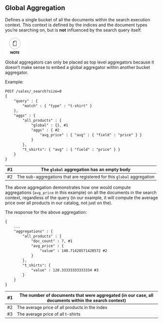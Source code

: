 ## Global Aggregation

Defines a single bucket of all the documents within the search execution context. This context is defined by the indices and the document types you’re searching on, but is **not** influenced by the search query itself.

![Note](images/icons/note.png)

Global aggregators can only be placed as top level aggregators because it doesn’t make sense to embed a global aggregator within another bucket aggregator.

Example:
    
    
    POST /sales/_search?size=0
    {
        "query" : {
            "match" : { "type" : "t-shirt" }
        },
        "aggs" : {
            "all_products" : {
                "global" : {}, #1
                "aggs" : { #2
                    "avg_price" : { "avg" : { "field" : "price" } }
                }
            },
            "t_shirts": { "avg" : { "field" : "price" } }
        }
    }

#1| The `global` aggregation has an empty body     
---|---    
#2| The sub-aggregations that are registered for this `global` aggregation   
  
The above aggregation demonstrates how one would compute aggregations (`avg_price` in this example) on all the documents in the search context, regardless of the query (in our example, it will compute the average price over all products in our catalog, not just on the).

The response for the above aggregation:
    
    
    {
        ...
        "aggregations" : {
            "all_products" : {
                "doc_count" : 7, #1
                "avg_price" : {
                    "value" : 140.71428571428572 #2
                }
            },
            "t_shirts": {
                "value" : 128.33333333333334 #3
            }
        }
    }

#1| The number of documents that were aggregated (in our case, all documents within the search context)     
---|---    
#2| The average price of all products in the index     
#3| The average price of all t-shirts 
